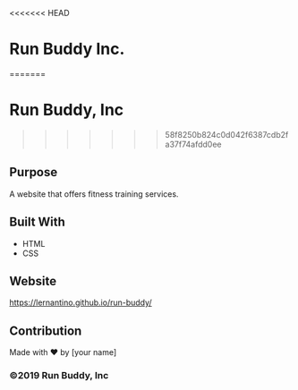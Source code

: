 <<<<<<< HEAD
# Run Buddy Inc.
=======
# Run Buddy, Inc
>>>>>>> 58f8250b824c0d042f6387cdb2fa37f74afdd0ee

## Purpose
A website that offers fitness training services. 

## Built With
* HTML
* CSS

## Website
https://lernantino.github.io/run-buddy/

## Contribution
Made with ❤️ by [your name]

### ©️2019 Run Buddy, Inc 
